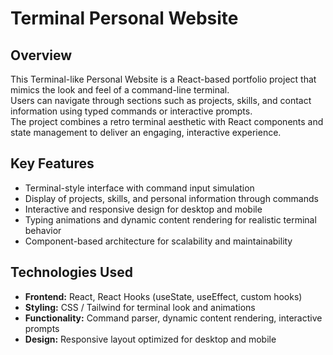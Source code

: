 # Terminal Personal Website

## Overview
This Terminal-like Personal Website is a React-based portfolio project that mimics the look and feel of a command-line terminal.  
Users can navigate through sections such as projects, skills, and contact information using typed commands or interactive prompts.  
The project combines a retro terminal aesthetic with React components and state management to deliver an engaging, interactive experience.

## Key Features
- Terminal-style interface with command input simulation  
- Display of projects, skills, and personal information through commands  
- Interactive and responsive design for desktop and mobile  
- Typing animations and dynamic content rendering for realistic terminal behavior  
- Component-based architecture for scalability and maintainability  

## Technologies Used
- **Frontend:** React, React Hooks (useState, useEffect, custom hooks)  
- **Styling:** CSS / Tailwind for terminal look and animations  
- **Functionality:** Command parser, dynamic content rendering, interactive prompts  
- **Design:** Responsive layout optimized for desktop and mobile
